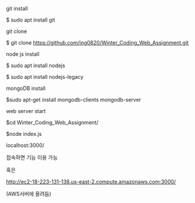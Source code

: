git install

$ sudo apt install git

git clone

$ git clone https://github.com/jng0820/Winter_Coding_Web_Assignment.git

node js install

$ sudo apt install nodejs

$ sudo apt install nodejs-legacy

mongoDB install


$sudo apt-get install mongodb-clients mongodb-server


web server start

$cd Winter_Coding_Web_Assignment/

$node index.js


localhost:3000/

접속하면 기능 이용 가능


혹은 

http://ec2-18-223-131-138.us-east-2.compute.amazonaws.com:3000/

(AWS서버에 올려둠)
